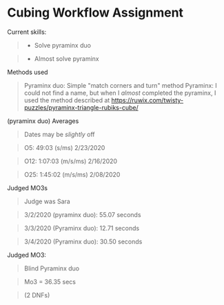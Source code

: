 # Cubing Workflow Assignment
Current skills:
> - Solve pyraminx duo 

> - Almost solve pyraminx

Methods used
> Pyraminx duo: Simple "match corners and turn" method
> Pyraminx: I could not find a name, but when I *almost* completed the pyraminx,
> I used the method described at https://ruwix.com/twisty-puzzles/pyraminx-triangle-rubiks-cube/


 (pyraminx duo) Averages
 
 >Dates may be *slightly* off
 
>O5: 49:03 (s/ms) 2/23/2020

>O12: 1:07:03 (m/s/ms) 2/16/2020

>O25: 1:45:02 (m/s/ms) 2/08/2020
 
Judged MO3s

> Judge was Sara

> 3/2/2020 (pyraminx duo):
>55.07 seconds

> 3/3/2020 (Pyraminx duo):
> 12.71 seconds

> 3/4/2020 (Pyraminx duo):
> 30.50 seconds

Judged MO3:

> Blind Pyraminx duo

> Mo3 = 36.35 secs

> (2 DNFs)
